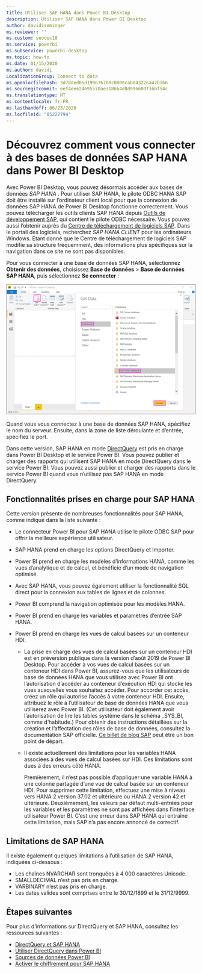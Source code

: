 ```yaml
---
title: Utiliser SAP HANA dans Power BI Desktop
description: Utiliser SAP HANA dans Power BI Desktop
author: davidiseminger
ms.reviewer: ''
ms.custom: seodec18
ms.service: powerbi
ms.subservice: powerbi-desktop
ms.topic: how-to
ms.date: 01/15/2020
ms.author: davidi
LocalizationGroup: Connect to data
ms.openlocfilehash: 3d78ded05d199676708c0000cab043226a47b166
ms.sourcegitcommit: eef4eee24695570ae3186b4d8d99660df16bf54c
ms.translationtype: HT
ms.contentlocale: fr-FR
ms.lasthandoff: 06/23/2020
ms.locfileid: "85222794"
---
```

# <a name="connect-to-sap-hana-databases-in-power-bi-desktop"></a>Découvrez comment vous connecter à des bases de données SAP HANA dans Power BI Desktop

Avec Power BI Desktop, vous pouvez désormais accéder aux bases de données *SAP HANA* . Pour utiliser SAP HANA, le pilote ODBC HANA SAP doit être installé sur l’ordinateur client local pour que la connexion de données SAP HANA de Power BI Desktop fonctionne correctement. Vous pouvez télécharger les outils clients SAP HANA depuis [Outils de développement SAP](https://tools.hana.ondemand.com/#hanatools), qui contient le pilote ODBC nécessaire. Vous pouvez aussi l’obtenir auprès du [Centre de téléchargement de logiciels SAP](https://support.sap.com/en/my-support/software-downloads.html). Dans le portail des logiciels, recherchez *SAP HANA CLIENT* pour les ordinateurs Windows. Étant donné que le Centre de téléchargement de logiciels SAP modifie sa structure fréquemment, des informations plus spécifiques sur la navigation dans ce site ne sont pas disponibles.

Pour vous connecter à une base de données SAP HANA, sélectionnez **Obtenir des données**, choisissez **Base de données** > **Base de données SAP HANA**, puis sélectionnez **Se connecter** :

![Base de données SAP HANA, boîte de dialogue Obtenir des données, Power BI Desktop](media/desktop-sap-hana/sap-hana-1.png)

Quand vous vous connectez à une base de données SAP HANA, spécifiez le nom du serveur. Ensuite, dans la zone de liste déroulante et d’entrée, spécifiez le port.

Dans cette version, SAP HANA en mode [DirectQuery](desktop-directquery-sap-hana.md) est pris en charge dans Power BI Desktop et le service Power BI. Vous pouvez publier et charger des rapports qui utilisent SAP HANA en mode DirectQuery dans le service Power BI. Vous pouvez aussi publier et charger des rapports dans le service Power BI quand vous n’utilisez pas SAP HANA en mode DirectQuery.

## <a name="supported-features-for-sap-hana"></a>Fonctionnalités prises en charge pour SAP HANA

Cette version présente de nombreuses fonctionnalités pour SAP HANA, comme indiqué dans la liste suivante :

* Le connecteur Power BI pour SAP HANA utilise le pilote ODBC SAP pour offrir la meilleure expérience utilisateur.

* SAP HANA prend en charge les options DirectQuery et Importer.

* Power BI prend en charge les modèles d’informations HANA, comme les vues d’analytique et de calcul, et bénéficie d’un mode de navigation optimisé.

* Avec SAP HANA, vous pouvez également utiliser la fonctionnalité SQL direct pour la connexion aux tables de lignes et de colonnes.

* Power BI comprend la navigation optimisée pour les modèles HANA.

* Power BI prend en charge les variables et paramètres d’entrée SAP HANA.

* Power BI prend en charge les vues de calcul basées sur un conteneur HDI.

  * La prise en charge des vues de calcul basées sur un conteneur HDI est en préversion publique dans la version d’août 2019 de Power BI Desktop. Pour accéder à vos vues de calcul basées sur un conteneur HDI dans Power BI, assurez-vous que les utilisateurs de base de données HANA que vous utilisez avec Power BI ont l’autorisation d’accéder au conteneur d’exécution HDI qui stocke les vues auxquelles vous souhaitez accéder. Pour accorder cet accès, créez un rôle qui autorise l’accès à votre conteneur HDI. Ensuite, attribuez le rôle à l’utilisateur de base de données HANA que vous utiliserez avec Power BI. (Cet utilisateur doit également avoir l’autorisation de lire les tables système dans le schéma \_SYS\_BI, comme d’habitude.) Pour obtenir des instructions détaillées sur la création et l’affectation des rôles de base de données, consultez la documentation SAP officielle. [Ce billet de blog SAP](https://blogs.sap.com/2018/01/24/the-easy-way-to-make-your-hdi-container-accessible-to-a-classic-database-user/) peut être un bon point de départ.

  * Il existe actuellement des limitations pour les variables HANA associées à des vues de calcul basées sur HDI. Ces limitations sont dues à des erreurs côté HANA.
  
    Premièrement, il n’est pas possible d’appliquer une variable HANA à une colonne partagée d’une vue de calcul basée sur un conteneur HDI. Pour supprimer cette limitation, effectuez une mise à niveau vers HANA 2 version 37.02 et ultérieure ou HANA 2 version 42 et ultérieure. Deuxièmement, les valeurs par défaut multi-entrées pour les variables et les paramètres ne sont pas affichées dans l’interface utilisateur Power BI. C’est une erreur dans SAP HANA qui entraîne cette limitation, mais SAP n’a pas encore annoncé de correctif.

## <a name="limitations-of-sap-hana"></a>Limitations de SAP HANA

Il existe également quelques limitations à l’utilisation de SAP HANA, indiquées ci-dessous :

* Les chaînes NVARCHAR sont tronquées à 4 000 caractères Unicode.
* SMALLDECIMAL n’est pas pris en charge.
* VARBINARY n’est pas pris en charge.
* Les dates valides sont comprises entre le 30/12/1899 et le 31/12/9999.

## <a name="next-steps"></a>Étapes suivantes

Pour plus d’informations sur DirectQuery et SAP HANA, consultez les ressources suivantes :

* [DirectQuery et SAP HANA](desktop-directquery-sap-hana.md)
* [Utiliser DirectQuery dans Power BI](desktop-directquery-about.md)
* [Sources de données Power BI](power-bi-data-sources.md)
* [Activer le chiffrement pour SAP HANA](desktop-sap-hana-encryption.md)
